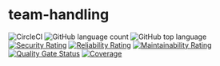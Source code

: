 # team-handling

![CircleCI](https://img.shields.io/circleci/build/github/ynovaction/team-handling/master) ![GitHub language count](https://img.shields.io/github/languages/count/ynovaction/team-handling) ![GitHub top language](https://img.shields.io/github/languages/top/ynovaction/team-handling)
[![Security Rating](https://sonarcloud.io/api/project_badges/measure?project=ynovaction_team-handling&metric=security_rating)](https://sonarcloud.io/summary/new_code?id=ynovaction_team-handling) [![Reliability Rating](https://sonarcloud.io/api/project_badges/measure?project=ynovaction_team-handling&metric=reliability_rating)](https://sonarcloud.io/summary/new_code?id=ynovaction_team-handling) [![Maintainability Rating](https://sonarcloud.io/api/project_badges/measure?project=ynovaction_team-handling&metric=sqale_rating)](https://sonarcloud.io/summary/new_code?id=ynovaction_team-handling)
[![Quality Gate Status](https://sonarcloud.io/api/project_badges/measure?project=ynovaction_team-handling&metric=alert_status)](https://sonarcloud.io/summary/new_code?id=ynovaction_team-handling)
[![Coverage](https://sonarcloud.io/api/project_badges/measure?project=ynovaction_team-handling&metric=coverage)](https://sonarcloud.io/summary/new_code?id=ynovaction_team-handling)